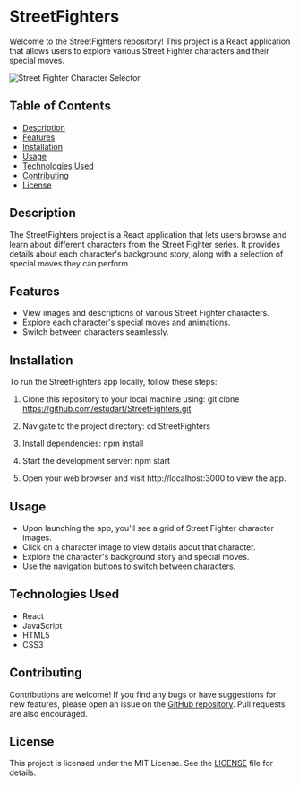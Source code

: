 # StreetFighters

Welcome to the StreetFighters repository! This project is a React application that allows users to explore various Street Fighter characters and their special moves.

![Street Fighter Character Selector](https://link-to-screenshot)

## Table of Contents
- [Description](#description)
- [Features](#features)
- [Installation](#installation)
- [Usage](#usage)
- [Technologies Used](#technologies-used)
- [Contributing](#contributing)
- [License](#license)

## Description

The StreetFighters project is a React application that lets users browse and learn about different characters from the Street Fighter series. It provides details about each character's background story, along with a selection of special moves they can perform.

## Features

- View images and descriptions of various Street Fighter characters.
- Explore each character's special moves and animations.
- Switch between characters seamlessly.

## Installation

To run the StreetFighters app locally, follow these steps:

1. Clone this repository to your local machine using:
git clone https://github.com/estudart/StreetFighters.git

2. Navigate to the project directory:
cd StreetFighters

3. Install dependencies:
npm install

4. Start the development server:
npm start

5. Open your web browser and visit http://localhost:3000 to view the app.

## Usage

- Upon launching the app, you'll see a grid of Street Fighter character images.
- Click on a character image to view details about that character.
- Explore the character's background story and special moves.
- Use the navigation buttons to switch between characters.

## Technologies Used

- React
- JavaScript
- HTML5
- CSS3

## Contributing

Contributions are welcome! If you find any bugs or have suggestions for new features, please open an issue on the [GitHub repository](https://github.com/estudart/StreetFighters). Pull requests are also encouraged.

## License

This project is licensed under the MIT License. See the [LICENSE](LICENSE) file for details.

